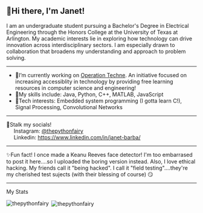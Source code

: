 ## 💫Hi there, I'm Janet!

I am an undergraduate student pursuing a Bachelor's Degree in Electrical Engineering through the Honors College at the University of Texas at Arlington. My academic interests lie in exploring how technology can drive innovation across interdisciplinary sectors. I am especially drawn to collaboration that broadens my understanding and approach to problem solving.

---  

- 🔭I’m currently working on [Operation Techne](https://operationtechne.wixsite.com/operationtechne). An initiative focused on increasing accessiblity in technology by providing free          learning resources in computer science and engineering!  
- 🦾My skills include: Java, Python, C++, MATLAB, JavaScript  
- 🚀Tech interests: Embedded system programming (I gotta learn C!), Signal Processing, Convolutional Networks

---

🤠Stalk my socials!  
&nbsp;&nbsp;&nbsp;&nbsp;&nbsp;Instagram: [@thepythonfairy](https://www.instagram.com/thepythonfairy/)  
&nbsp;&nbsp;&nbsp;&nbsp;&nbsp;Linkedin: https://www.linkedin.com/in/janet-barba/

---

✨Fun fact! I once made a Keanu Reeves face detector! I'm too embarrased to post it here....so I uploaded the boring version instead. Also, I love ethical hacking. My friends call it "being hacked". I call it "field testing"....they're my cherished test sujects (with their blessing of course) 😏

---

My Stats

<p><img align="left" src="https://github-readme-stats.vercel.app/api/top-langs?username=thepythonfairy&show_icons=true&locale=en&layout=compact" alt="thepythonfairy" /></p>

<p>&nbsp;<img align="center" src="https://github-readme-stats.vercel.app/api?username=thepythonfairy&show_icons=true&locale=en" alt="thepythonfairy" /></p>
